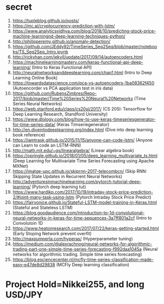 # secret
1) https://tupleblog.github.io/posts/
2) https://mc.ai/cryptocurrency-prediction-with-lstm/
3) https://www.analyticsvidhya.com/blog/2018/10/predicting-stock-price-machine-learningnd-deep-learning-techniques-python/
4) http://philipperemy.github.io/anomaly-detection/
5) https://github.com/JEddy92/TimeSeries_Seq2Seq/blob/master/notebooks/TS_Seq2Seq_Intro.ipynb 
6) http://rickyhan.com/jekyll/update/2017/09/14/autoencoders.html
7) https://machinelearningmastery.com/keras-functional-api-deep-learning/ (Intro to Keras Functional API)
8) http://neuralnetworksanddeeplearning.com/chap1.html (Intro to Deep Learning Online Book)
9) https://towardsdatascience.com/pca-vs-autoencoders-1ba08362f450 (Autoencorder vs PCA application test in iris data)
10) https://github.com/RubensZimbres/Repo-2017/blob/master/Time%20Series%20Neural%20Networks (Time Series Neural Networks)
11) https://web.stanford.edu/class/cs20si/2017/ (CS 20SI: Tensorflow for Deep Learning Research, Standford University)
12) https://www.dlology.com/blog/how-to-use-keras-timeseriesgenerator-for-time-series-data/ (Keras Timseriegenerator)
13) http://en.diveintodeeplearning.org/index.html (Dive into deep learning book reference)
14) https://iamtrask.github.io/2015/11/15/anyone-can-code-lstm/ (Anyone can Learn to code an LSTM-RNN)
15) http://math.mit.edu/~gs/linearalgebra/ (Linear algebra book)
16) https://opringle.github.io/2018/01/05/deep_learning_multivariate_ts.html (Deep Learning for Multivariate Time Series Forecasting using Apache MXNet)
17) https://imatge-upc.github.io/skiprnn-2017-telecombcn/ (Skip RNN: Skipping State Updates in Recurrent Neural Networks)
18) http://adventuresinmachinelearning.com/pytorch-tutorial-deep-learning/ (Pytorch deep learning tut)
19) https://www.hardikp.com/2017/10/19/intraday-stock-price-prediction-2/#joint-many-task-using-lstm (Pytorch Intraday Stock Price Predict)
20) https://fairyonice.github.io/Stateful-LSTM-model-training-in-Keras.html (Stateful and Stateless LSTM)
21) https://blog.goodaudience.com/introduction-to-1d-convolutional-neural-networks-in-keras-for-time-sequences-3a7ff801a2cf (Intro to Convolutoin 1D
22) https://www.heatonresearch.com/2017/07/22/keras-getting-started.html (Early Stoping Network prevent overfit)
23) http://maxpumperla.com/hyperas/ (Hyperparameter tuning)
24) https://medium.com/@alexrachnog/neural-networks-for-algorithmic-trading-part-one-simple-time-series-forecasting-f992daa1045a (Neural networks for algorithmic trading. Simple time series forecasting)
25) https://blog.esciencecenter.nl/mcfly-time-series-classification-made-easy-e47de8d29838 (MCFly Deep learning classification)

# Project Hold=Nikkei255, and long USD/JPY  


